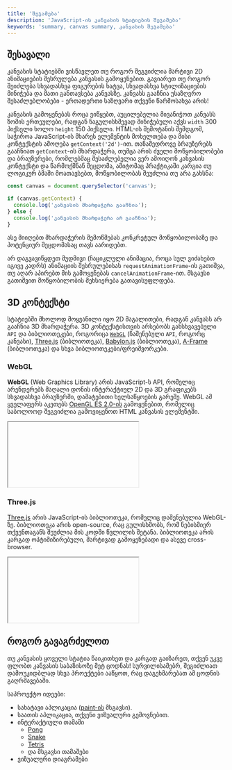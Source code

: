 ```yaml
---
title: 'შეჯამება'
description: 'JavaScript-ის კანვასის სტატიების შეჯამება'
keywords: 'summary, canvas summary, კანვასის შეჯამება'
---
```


## შესავალი

კანვასის სტატიებში ვისწავლეთ თუ როგორ შეგვიძლია მარტივი 2D ანიმაციების შესრულება კანვასის გამოყენებით.
გავიარეთ თუ როგორ შეიძლება სხვადასხვა ფიგურების ხატვა, სხვადასხვა სტილიზაციების მინიჭება და მათი განთავსება კანვასზე.
კანვასს გააჩნია უსაზღვრო შესაძლებლობები - ერთადერთი საზღვარი თქვენი წარმოსახვა არის!

კანვასის გამოყენებას როცა ვიწყებთ, აუცილებელია მივანიჭოთ კანვასს ზომის ერთეულები, რადგან ნაგულისხმევად მინიჭებული აქვს `width` 300 პიქსელი ხოლო `height` 150 პიქსელი.
HTML-ის შემოტანის შემდგომ, საჭიროა JavaScript-ის მხარეს ელემენტის მოხელთება და მისი კონტექსტის ამოღება `getContext('2d')`-ით.
თანამედროვე ბრაუზერებს გააჩნიათ `getContext`-ის მხარდაჭერა, თუმცა არის ძველი მოწყობილობები და ბრაუზერები,
რომლებმაც შესაძლებელია ვერ ამოიღონ კანვასის კონტექსტი და წარმოქმნან შეცდომა,
ამიტომაც პრაქტიკაში კარგია თუ ლოგიკურ ბმაში მოათავსებთ, მოწყობილობას შეუძლია თუ არა გახსნა:

```js
const canvas = document.querySelector('canvas');

if (canvas.getContext) {
  console.log('კანვასის მხარდაჭერა გააჩნია');
} else {
  console.log('კანვასის მხარდაჭერა არ გააჩნია');
}
```

ასე მიიღებთ მხარდაჭერის შემოწმებას კონკრეტულ მოწყობილობაზე და პოტენციურ შეცდომასაც თავს აარიდებთ.

არ დაგვავიწყდეთ მუდმივი (ჩაციკლული ანიმაცია, როცა სულ ვიძახებთ იგივე კადრს) ანიმაციის შესრულებისას `requestAnimationFrame`-ის გათიშვა,
თუ აღარ აპირებთ მის გამოყენებას `cancelAnimationFrame`-ით. მსგავსი გათიშვით მოწყობილობის მეხსიერება გათავისუფლდება.

## 3D კონტექსტი

სტატიებში მხოლოდ მოყვანილი იყო 2D მაგალითები, რადგან კანვასს არ გააჩნია 3D მხარდაჭერა. 3D კონტექსტისთვის არსებობს განსხვავებული `API` და ბიბლიოთეკები, როგორიცა [`WebGL`](https://developer.mozilla.org/en-US/docs/Web/API/WebGL_API) (ჩაშენებული `API`, როგორც კანვასი), [Three.js](https://threejs.org/) (ბიბლიოთეკა), [Babylon.js](https://www.babylonjs.com/) (ბიბლიოთეკა), [A-Frame](https://aframe.io/) (ბიბლიოთეკა) და სხვა ბიბლიოთეკები/ფრეიმვორკები.

### WebGL

**WebGL** (Web Graphics Library) არის JavaScript-ს API, რომელიც არენდერებს მაღალი დონის ინტერაქტიულ 2D და 3D გრაფიკებს სხვადასხვა ბრაუზერში, დამატებითი ხელსაწყოების გარეშე.
WebGL ამ ყველაფერს აკეთებს [OpenGL ES 2.0-ის](https://www.khronos.org/opengles/) გამოყენებით, რომელიც საბოლოოდ შეგვიძლია გამოვიყენოთ HTML კანვასის ელემენტში.

<iframe data-url="guides/javascript-canvas-webgl" data-title="WebGL მაგალითი" data-height="500" data-is-complex-playground="true"></iframe>

### Three.js

[Three.js](https://threejs.org/) არის JavaScript-ის ბიბლიოთეკა, რომელიც დაშენებულია WebGL-ზე. ბიბლიოთეკა არის open-source,
რაც გულისხმობს, რომ ნებისმიერ თქვენთაგანს შეუძლია მის კოდში წვლილის შეტანა. ბიბლიოთეკა არის კარგად ოპტიმიზირებული, მარტივად გამოყენებადი და ასევე cross-browser.

<iframe data-url="guides/javascript-canvas-threejs" data-title="Three.js მაგალითი" data-height="500" data-is-complex-playground="true"></iframe>

## როგორ გავაგრძელოთ

თუ კანვასის ყოველი სტატია წაიკითხეთ და კარგად გაიზარეთ, თქვენ უკვე ფლობთ კანვასის საბაზისოზე მეტ ცოდნას!
სურვილისამებრ, შეგიძლიათ დამოუკიდბლად სხვა პროექტები ააწყოთ, რაც დაგეხმარებათ ამ ცოდნის გაღრმავებაში.

საპროექტო იდეები:

- სახატავი აპლიკაცია ([paint-ის](https://jspaint.app/) მსგავსი).
- საათის აპლიკაცია, თქვენი ვიზუალური გემოვნებით.
- ინტერაქტიული თამაში
  - [Pong](https://www.ponggame.org/)
  - [Snake](https://playsnake.org/)
  - [Tetris](https://tetris.com/play-tetris)
  - და მსგავსი თამაშები
- ვიზუალური დიაგრამები
